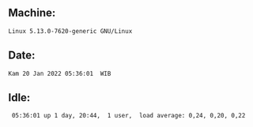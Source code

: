 ## Machine:
```
Linux 5.13.0-7620-generic GNU/Linux
```
## Date:
```
Kam 20 Jan 2022 05:36:01  WIB
```
## Idle:
```
 05:36:01 up 1 day, 20:44,  1 user,  load average: 0,24, 0,20, 0,22
```
